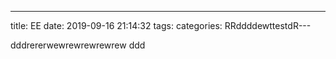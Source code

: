 ---
title: EE
date: 2019-09-16 21:14:32
tags:
categories:
RRddddewttestdR---

dddrererwewrewrewrewrew
ddd

